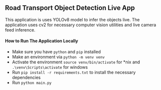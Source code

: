 ## Road Transport Object Detection Live App
This application is uses YOLOv8 model to infer the objects live. 
The application uses cv2 for necessary computer vision utilities and live camera feed inference.
#### How to Run The Application Locally
- Make sure you have `python` and `pip` installed
- Make an environment via `python -m venv venv`
- Activate the environment `source venv/bin/activate` for *nix and `.\venv\Scripts\activate` for windows
- Run `pip install -r requirements.txt` to install the necessary dependencies
- Run `python main.py`

